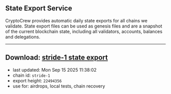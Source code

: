 ## State Export Service
CryptoCrew provides automatic daily state exports for all chains we validate. State export files can be used as genesis files and are a snapshot of the current blockchain state, including all validators, accounts, balances and delegations.

---
**Download: [stride-1 state export](https://dl-eu2.ccvalidators.com/SERVICE/stride/stride-1_export_22494356.json)**
---

- last updated: Mon Sep 15 2025 11:38:02
- chain id: `stride-1`
- export height: `22494356`
- use for: airdrops, local tests, chain recovery
